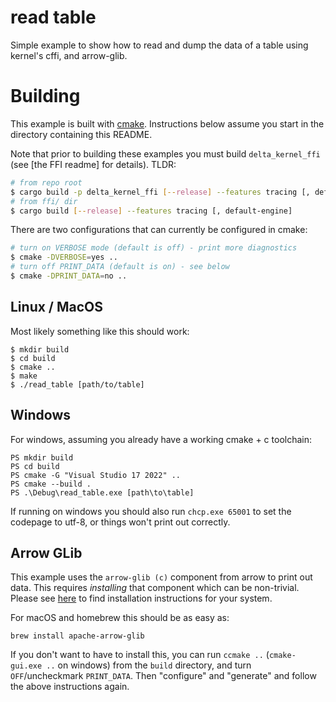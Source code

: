 read table
==========

Simple example to show how to read and dump the data of a table using kernel's cffi, and arrow-glib.

# Building

This example is built with [cmake]. Instructions below assume you start in the directory containing this README.

Note that prior to building these examples you must build `delta_kernel_ffi` (see [the FFI readme] for details). TLDR:
```bash
# from repo root
$ cargo build -p delta_kernel_ffi [--release] --features tracing [, default-engine]
# from ffi/ dir
$ cargo build [--release] --features tracing [, default-engine]
```

There are two configurations that can currently be configured in cmake:
```bash
# turn on VERBOSE mode (default is off) - print more diagnostics
$ cmake -DVERBOSE=yes ..
# turn off PRINT_DATA (default is on) - see below
$ cmake -DPRINT_DATA=no ..
```

## Linux / MacOS

Most likely something like this should work:
```
$ mkdir build
$ cd build
$ cmake ..
$ make
$ ./read_table [path/to/table]
```

## Windows

For windows, assuming you already have a working cmake + c toolchain:
```
PS mkdir build
PS cd build
PS cmake -G "Visual Studio 17 2022" ..
PS cmake --build .
PS .\Debug\read_table.exe [path\to\table]
```

If running on windows you should also run `chcp.exe 65001` to set the codepage to utf-8, or things
won't print out correctly.

## Arrow GLib
This example uses the `arrow-glib (c)` component from arrow to print out data. This requires
_installing_ that component which can be non-trivial. Please see
[here](https://arrow.apache.org/install/) to find installation instructions for your system.

For macOS and homebrew this should be as easy as:
```
brew install apache-arrow-glib
```

If you don't want to have to install this, you can run `ccmake ..` (`cmake-gui.exe ..` on windows)
from the `build` directory, and turn `OFF`/uncheckmark `PRINT_DATA`. Then "configure" and
"generate" and follow the above instructions again.

[cmake]: https://cmake.org/
